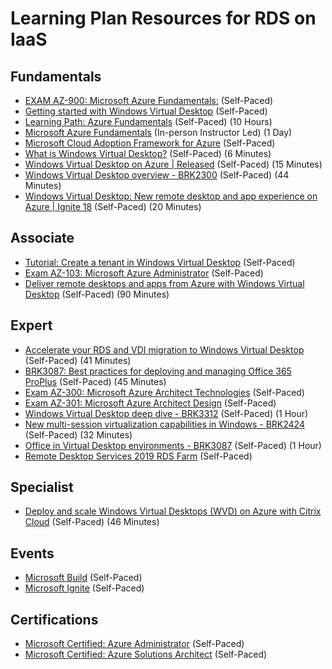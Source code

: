 # Learning Plan Resources for RDS on IaaS

## Fundamentals

* [EXAM AZ-900: Microsoft Azure Fundamentals:](https://docs.microsoft.com/en-us/learn/certifications/exams/az-900?wt.mc_id=learningredirect_certs-web-wwl) (Self-Paced)
* [Getting started with Windows Virtual Desktop](https://techcommunity.microsoft.com/t5/windows-it-pro-blog/getting-started-with-windows-virtual-desktop/ba-p/391054) (Self-Paced)
* [Learning Path: Azure Fundamentals](https://docs.microsoft.com/en-us/learn/paths/azure-fundamentals/) (Self-Paced) (10 Hours)
* [Microsoft Azure Fundamentals](https://www.microsoft.com/learning/course.aspx?cid=AZ-900T01) (In-person Instructor Led) (1 Day)
* [Microsoft Cloud Adoption Framework for Azure](https://docs.microsoft.com/en-us/learn/modules/microsoft-cloud-adoption-framework-for-azure/) (Self-Paced)
* [What is Windows Virtual Desktop?](https://docs.microsoft.com/en-us/azure/virtual-desktop/overview) (Self-Paced) (6 Minutes)
* [Windows Virtual Desktop on Azure | Released](https://www.youtube.com/watch?v=QLDu6QVohEI&feature=youtu.be) (Self-Paced) (15 Minutes)
* [Windows Virtual Desktop overview - BRK2300](https://www.youtube.com/watch?v=Y4-ZFzC9GKE) (Self-Paced) (44 Minutes)
* [Windows Virtual Desktop: New remote desktop and app experience on Azure | Ignite 18](https://www.youtube.com/watch?v=_7G37PFYVe4&feature=youtu.be) (Self-Paced) (20 Minutes)

## Associate

* [Tutorial: Create a tenant in Windows Virtual Desktop](https://docs.microsoft.com/en-us/azure/virtual-desktop/tenant-setup-azure-active-directory) (Self-Paced)
* [Exam AZ-103: Microsoft Azure Administrator](https://docs.microsoft.com/en-us/learn/certifications/exams/az-103) (Self-Paced)
* [Deliver remote desktops and apps from Azure with Windows Virtual Desktop](https://docs.microsoft.com/en-us/learn/paths/m365-wvd/) (Self-Paced) (90 Minutes)

## Expert

* [Accelerate your RDS and VDI migration to Windows Virtual Desktop](https://myignite.techcommunity.microsoft.com/sessions/81954?source=sessions) (Self-Paced) (41 Minutes)
* [BRK3087: Best practices for deploying and managing Office 365 ProPlus](https://myignite.techcommunity.microsoft.com/sessions/79038?source=sessions) (Self-Paced) (45 Minutes)
* [Exam AZ-300: Microsoft Azure Architect Technologies](https://docs.microsoft.com/en-us/learn/certifications/exams/az-300?wt.mc_id=learningredirect_certs-web-wwl) (Self-Paced)
* [Exam AZ-301: Microsoft Azure Architect Design](https://docs.microsoft.com/en-us/learn/certifications/exams/az-301?wt.mc_id=learningredirect_certs-web-wwl) (Self-Paced)
* [Windows Virtual Desktop deep dive - BRK3312](https://www.youtube.com/watch?v=SW2BTZMaRMo) (Self-Paced) (1 Hour)
* [New multi-session virtualization capabilities in Windows - BRK2424](https://www.youtube.com/watch?v=UsHq8ZkwPe8&feature=youtu.be) (Self-Paced) (32 Minutes)
* [Office in Virtual Desktop environments - BRK3087](https://www.youtube.com/watch?v=0Uli_gQjh1M&feature=youtu.be) (Self-Paced) (1 Hour)
* [Remote Desktop Services 2019 RDS Farm](https://azuremarketplace.microsoft.com/en-us/marketplace/apps/cloud-infrastructure-services.rds-2019-basic-deployment-farm?tab=Overview) (Self-Paced)

## Specialist

* [Deploy and scale Windows Virtual Desktops (WVD) on Azure with Citrix Cloud](https://myignite.techcommunity.microsoft.com/sessions/84730?source=sessions) (Self-Paced) (46 Minutes)

## Events

* [Microsoft Build](https://www.microsoft.com/en-us/build) (Self-Paced)
* [Microsoft Ignite](https://www.microsoft.com/en-us/ignite) (Self-Paced)

## Certifications

* [Microsoft Certified: Azure Administrator](https://docs.microsoft.com/en-us/learn/certifications/azure-administrator) (Self-Paced)
* [Microsoft Certified: Azure Solutions Architect](https://docs.microsoft.com/en-us/learn/certifications/azure-solutions-architect) (Self-Paced)
